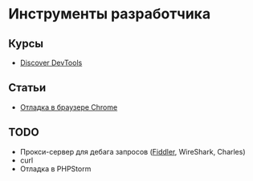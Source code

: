 # Инструменты разработчика
## Курсы
* [Discover DevTools](https://www.codeschool.com/courses/discover-devtools)

## Статьи
* [Отладка в браузере Chrome](http://learn.javascript.ru/debugging-chrome)

## TODO
* Прокси-сервер для дебага запросов ([Fiddler](http://learn.javascript.ru/fiddler), WireShark, Charles)
* curl
* Отладка в PHPStorm
